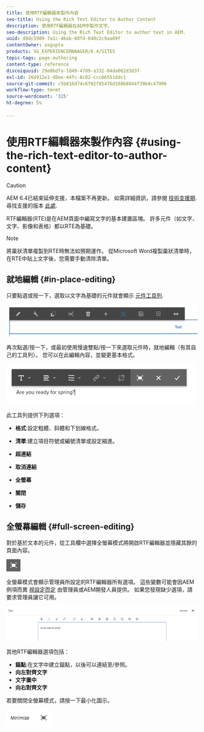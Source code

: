 ```yaml
---
title: 使用RTF編輯器來製作內容
seo-title: Using the Rich Text Editor to Author Content
description: 使用RTF編輯器在AEM中製作文字。
seo-description: Using the Rich Text Editor to author text in AEM.
uuid: d8dc5989-7a1c-4bab-88fd-040c2c9aa69f
contentOwner: asgupta
products: SG_EXPERIENCEMANAGER/6.4/SITES
topic-tags: page-authoring
content-type: reference
discoiquuid: 29e0bdfa-1d49-47d9-a332-04da062d3d3f
exl-id: 26d912e1-d8ee-44fc-8c82-ccc66551ddc1
source-git-commit: c5b816d74c6f02f85476d16868844f39b4c47996
workflow-type: tm+mt
source-wordcount: '325'
ht-degree: 5%

---
```


# 使用RTF編輯器來製作內容 {#using-the-rich-text-editor-to-author-content}

>[!CAUTION]
>
>AEM 6.4已結束延伸支援，本檔案不再更新。 如需詳細資訊，請參閱 [技術支援期](https://helpx.adobe.com//tw/support/programs/eol-matrix.html). 尋找支援的版本 [此處](https://experienceleague.adobe.com/docs/).

RTF編輯器(RTE)是在AEM頁面中編寫文字的基本建置區塊。 許多元件（如文字、文字、影像和表格）都以RTE為基礎。

>[!NOTE]
>
>將巢狀清單複製到RTE時無法如預期運作。 從Microsoft Word複製巢狀清單時，在RTE中貼上文字後，您需要手動清除清單。

## 就地編輯 {#in-place-editing}

只要點選或按一下，選取以文字為基礎的元件就會顯示 [元件工具列](../sites-authoring/editing-content.md#edit-configure-copy-cut-delete-paste).

![screen_shot_2018-03-21at163054](assets/screen_shot_2018-03-21at163054.png)

再次點選/按一下，或最初使用慢速雙點/按一下來選取元件時，就地編輯（有其自己的工具列）。 您可以在此編輯內容，並變更基本格式。

![screen_shot_2018-03-21at163214](assets/screen_shot_2018-03-21at163214.png)

此工具列提供下列選項：

* **格式**:設定粗體、斜體和下划線格式。

* **清單**:建立項目符號或編號清單或設定縮進。

* **超連結**

* **取消連結**

* **全螢幕**

* **關閉**

* **儲存**

## 全螢幕編輯 {#full-screen-editing}

對於基於文本的元件，從工具欄中選擇全螢幕模式將開啟RTF編輯器並隱藏其餘的頁面內容。

![](do-not-localize/screen_shot_2018-03-21at163236.png)

全螢幕模式會顯示管理員所設定的RTF編輯器所有選項。 這些變數可能會因AEM例項而異 [視設定而定](../sites-administering/rich-text-editor.md) 由管理員或AEM開發人員提供。 如果您發現缺少選項，請要求管理員讓它可用。

![screen_shot_2018-03-21at163248](assets/screen_shot_2018-03-21at163248.png)

其他RTF編輯器選項包括：

* **錨點**:在文字中建立錨點，以後可以連結至/參照。
* **向左對齊文字**
* **文字置中**
* **向右對齊文字**

若要關閉全螢幕模式，請按一下最小化圖示。

![screen_shot_2018-03-21at163323](assets/screen_shot_2018-03-21at163323.png)
